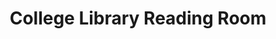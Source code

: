 ---
pid: '35'
_date: between 1934 and 2009
derivativo_link: https://derivativo-2.library.columbia.edu/iiif/2/ldpd:341042/
dlc_link: https://dlc.library.columbia.edu/catalog/cul:zgmsbcc2v5
format: photographs
iiif_json: https://derivativo-2.library.columbia.edu/iiif/2/ldpd:341042/info.json
name: Warman, Manny, -1983
native_jpg: https://derivativo-2.library.columbia.edu/iiif/2/ldpd:341042/full/!768,768/0/native.jpg
shelf_location: Box no. Box 162, Folder no. Folder 15 (Buildings & Grounds - Morningside
  - Butler Library, Interior w/ People), Historical Photograph Collection
subjects: Academic libraries; Reading rooms; New York (N.Y.); Butler Library
summary: College students studying in the reading room.
title: College Library Reading Room
permalink: /photos/35/
layout: photo-page
---